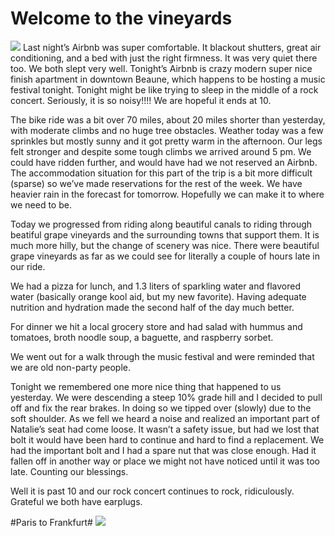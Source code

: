 # Welcome to the vineyards
![](data/ac8b1e5c-c67f-404b-9901-652c2979cc74.jpg) 
Last night’s Airbnb was super comfortable. It blackout shutters, great air conditioning, and a bed with just the right firmness. It was very quiet there too. We both slept very well. Tonight’s Airbnb is crazy modern super nice finish apartment in downtown Beaune, which happens to be hosting a music festival tonight. Tonight might be like trying to sleep in the middle of a rock concert. Seriously, it is so noisy!!!! We are hopeful it ends at 10.

 The bike ride was a bit over 70 miles, about 20 miles shorter than yesterday, with moderate climbs and no huge tree obstacles. Weather today was a few sprinkles but mostly sunny and it got pretty warm in the afternoon. Our legs felt stronger and despite some tough climbs we arrived around 5 pm. We could have ridden further, and would have had we not reserved an Airbnb. The accommodation situation for this part of the trip is a bit more difficult (sparse) so we’ve made reservations for the rest of the week. We have heavier rain in the forecast for tomorrow. Hopefully we can make it to where we need to be. 

 Today we progressed from riding along beautiful canals to riding through beatiful grape vineyards and the surrounding towns that support them. It is much more hilly, but the change of scenery was nice. There were beautiful grape vineyards as far as we could see for literally a couple of hours late in our ride.

 We had a pizza for lunch, and 1.3 liters of sparkling water and flavored water (basically orange kool aid, but my new favorite). Having adequate nutrition and hydration made the second half of the day much better.

 For dinner we hit a local grocery store and had salad with hummus and tomatoes, broth noodle soup, a baguette, and raspberry sorbet. 

 We went out for a walk through the music festival and were reminded that we are old non-party people.

 Tonight we remembered one more nice thing that happened to us yesterday. We were descending a steep 10% grade hill and I decided to pull off and fix the rear brakes. In doing so we tipped over (slowly) due to the soft shoulder. As we fell we heard a noise and realized an important part of Natalie’s seat had come loose. It wasn’t a safety issue, but had we lost that bolt it would have been hard to continue and hard to find a replacement. We had the important bolt and I had a spare nut that was close enough. Had it fallen off in another way or place we might not have noticed until it was too late.  Counting our blessings.

 Well it is past 10 and our rock concert continues to rock, ridiculously. Grateful we both have earplugs.


#Paris to Frankfurt#
![](data/ac8b1e5c-c67f-404b-9901-652c2979cc74.jpg)
